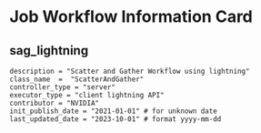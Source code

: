 # Job Workflow Information Card

## sag_lightning
    description = "Scatter and Gather Workflow using lightning" 
    class_name  =  "ScatterAndGather"
    controller_type = "server"
    executor_type = "client lightning API"
    contributor = "NVIDIA"
    init_publish_date = "2021-01-01" # for unknown date
    last_updated_date = "2023-10-01" # format yyyy-mm-dd

